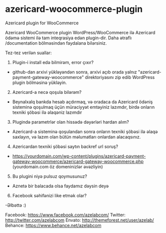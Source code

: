 # azericard-woocommerce-plugin
Azericard plugin for WooCommerce

Azericard WooCommerce plugin WordPress/WooCommerce ilə Azericard ödəmə sistemi ilə tam inteqrasiya edən plugin-dir. Daha ətraflı /documentation  bölməsindən faydalana bilərsiniz.


Tez-tez verilən suallar:


1) Plugin-i install edə bilmirəm, error çıxır?

- github-dan arxivi yükləyəndən sonra, arxivi açıb orada yalnız "azericard-payment-gateway-woocommerce" direktoriyasını zip edib WordPress plugin bölməsinə yükləyin. 

2) Azericard-a necə qoşula bilərəm?

- Beynalxalq bankda hesab açdırmaq, və oradaca da Azericard ödəniş sisteminə qoşulmaq üçün müraciyyət emtəyiniz lazımdır, birdə onların texniki şöbəsi ilə əlaqəniz lazımdır

3) Plugində parametrlər olan hissədə dəyərləri hardan alım?

- Azericard-a sisteminə qoşulandan sonra onların texniki şöbəsi ilə əlaqə saxlayın, və lazım olan bütün məlumatları onlardan alacaqsınız.

4) Azericardan texniki şöbəsi saytın backref url soruş?

- https://yourdomain.com/wp-content/plugins/azericard-payment-gateway-woocommerce/azericard-gateway-woocommerce.php   (yourdomain.com öz domeninizlər əvəzliyin)

5) Bu plugini niyə pulsuz qoymusunuz?

- Aznetə bir balacada olsa faydamız dəysin deyə

6) Facebook səhifənizi like etmək olar?

-Əlbəttə :)

Facebook: https://www.facebook.com/azelabcom/ 
Twitter: http://twitter.com/azelabcom
Envato: http://themeforest.net/user/azelab/
Behance: https://www.behance.net/azelabcom


